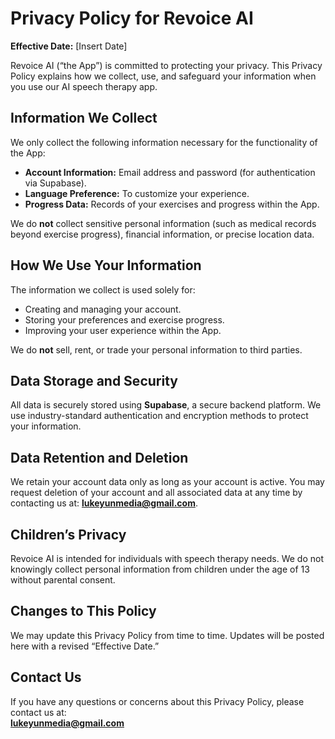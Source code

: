 # Privacy Policy for Revoice AI  

**Effective Date:** [Insert Date]  

Revoice AI (“the App”) is committed to protecting your privacy. This Privacy Policy explains how we collect, use, and safeguard your information when you use our AI speech therapy app.  

## Information We Collect  
We only collect the following information necessary for the functionality of the App:  
- **Account Information:** Email address and password (for authentication via Supabase).  
- **Language Preference:** To customize your experience.  
- **Progress Data:** Records of your exercises and progress within the App.  

We do **not** collect sensitive personal information (such as medical records beyond exercise progress), financial information, or precise location data.  

## How We Use Your Information  
The information we collect is used solely for:  
- Creating and managing your account.  
- Storing your preferences and exercise progress.  
- Improving your user experience within the App.  

We do **not** sell, rent, or trade your personal information to third parties.  

## Data Storage and Security  
All data is securely stored using **Supabase**, a secure backend platform. We use industry-standard authentication and encryption methods to protect your information.  

## Data Retention and Deletion  
We retain your account data only as long as your account is active. You may request deletion of your account and all associated data at any time by contacting us at: **lukeyunmedia@gmail.com**.  

## Children’s Privacy  
Revoice AI is intended for individuals with speech therapy needs. We do not knowingly collect personal information from children under the age of 13 without parental consent.  

## Changes to This Policy  
We may update this Privacy Policy from time to time. Updates will be posted here with a revised “Effective Date.”  

## Contact Us  
If you have any questions or concerns about this Privacy Policy, please contact us at:  
**lukeyunmedia@gmail.com**  
